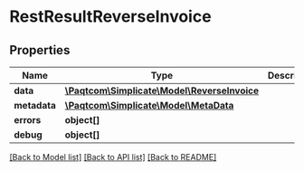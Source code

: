 # RestResultReverseInvoice

## Properties

 Name         | Type                                                          | Description | Notes      
--------------|---------------------------------------------------------------|-------------|------------
 **data**     | [**\Paqtcom\Simplicate\Model\ReverseInvoice**](ReverseInvoice.md) |             | [optional] 
 **metadata** | [**\Paqtcom\Simplicate\Model\MetaData**](MetaData.md)             |             | [optional] 
 **errors**   | **object[]**                                                  |             | [optional] 
 **debug**    | **object[]**                                                  |             | [optional] 

[[Back to Model list]](../README.md#documentation-for-models) [[Back to API list]](../README.md#documentation-for-api-endpoints) [[Back to README]](../README.md)


